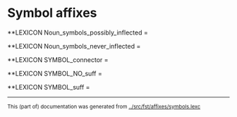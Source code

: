 
# Symbol affixes

**LEXICON Noun_symbols_possibly_inflected = 

**LEXICON Noun_symbols_never_inflected = 

**LEXICON SYMBOL_connector = 

**LEXICON SYMBOL_NO_suff = 

**LEXICON SYMBOL_suff = 
* * *
<small>This (part of) documentation was generated from [../src/fst/affixes/symbols.lexc](http://github.com/giellalt/lang-liv/blob/main/../src/fst/affixes/symbols.lexc)</small>